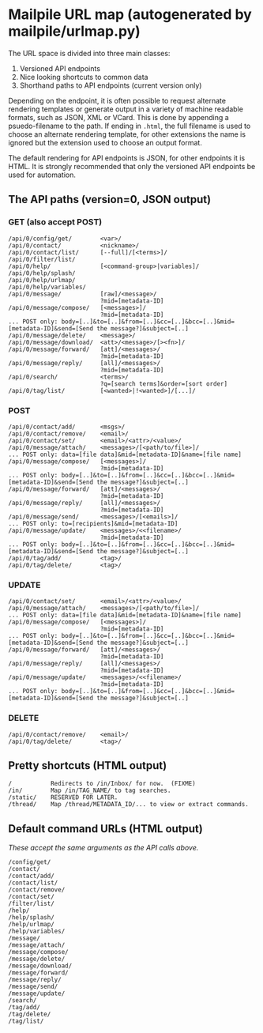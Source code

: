 # Mailpile URL map (autogenerated by mailpile/urlmap.py)

The URL space is divided into three main classes:

1. Versioned API endpoints
2. Nice looking shortcuts to common data
3. Shorthand paths to API endpoints (current version only)

Depending on the endpoint, it is often possible to request alternate
rendering templates or generate output in a variety of machine readable
formats, such as JSON, XML or VCard. This is done by appending a
psuedo-filename to the path. If ending in `.html`, the full filename is
used to choose an alternate rendering template, for other extensions the
name is ignored but the extension used to choose an output format.

The default rendering for API endpoints is JSON, for other endpoints
it is HTML. It is strongly recommended that only the versioned API
endpoints be used for automation.

## The API paths (version=0, JSON output)

### GET (also accept POST)

    /api/0/config/get/        <var>/
    /api/0/contact/           <nickname>/
    /api/0/contact/list/      [--full]/[<terms>]/
    /api/0/filter/list/
    /api/0/help/              [<command-group>|variables]/
    /api/0/help/splash/
    /api/0/help/urlmap/
    /api/0/help/variables/
    /api/0/message/           [raw]/<message>/
                              ?mid=[metadata-ID]
    /api/0/message/compose/   [<messages>]/
                              ?mid=[metadata-ID]
    ... POST only: body=[..]&to=[..]&from=[..]&cc=[..]&bcc=[..]&mid=[metadata-ID]&send=[Send the message?]&subject=[..]
    /api/0/message/delete/    <message>/
    /api/0/message/download/  <att>/<message>/[><fn>]/
    /api/0/message/forward/   [att]/<messages>/
                              ?mid=[metadata-ID]
    /api/0/message/reply/     [all]/<messages>/
                              ?mid=[metadata-ID]
    /api/0/search/            <terms>/
                              ?q=[search terms]&order=[sort order]
    /api/0/tag/list/          [<wanted>|!<wanted>]/[...]/

### POST

    /api/0/contact/add/       <msgs>/
    /api/0/contact/remove/    <email>/
    /api/0/contact/set/       <email>/<attr>/<value>/
    /api/0/message/attach/    <messages>/[<path/to/file>]/
    ... POST only: data=[file data]&mid=[metadata-ID]&name=[file name]
    /api/0/message/compose/   [<messages>]/
                              ?mid=[metadata-ID]
    ... POST only: body=[..]&to=[..]&from=[..]&cc=[..]&bcc=[..]&mid=[metadata-ID]&send=[Send the message?]&subject=[..]
    /api/0/message/forward/   [att]/<messages>/
                              ?mid=[metadata-ID]
    /api/0/message/reply/     [all]/<messages>/
                              ?mid=[metadata-ID]
    /api/0/message/send/      <messages>/[<emails>]/
    ... POST only: to=[recipients]&mid=[metadata-ID]
    /api/0/message/update/    <messages>/<<filename>/
                              ?mid=[metadata-ID]
    ... POST only: body=[..]&to=[..]&from=[..]&cc=[..]&bcc=[..]&mid=[metadata-ID]&send=[Send the message?]&subject=[..]
    /api/0/tag/add/           <tag>/
    /api/0/tag/delete/        <tag>/

### UPDATE

    /api/0/contact/set/       <email>/<attr>/<value>/
    /api/0/message/attach/    <messages>/[<path/to/file>]/
    ... POST only: data=[file data]&mid=[metadata-ID]&name=[file name]
    /api/0/message/compose/   [<messages>]/
                              ?mid=[metadata-ID]
    ... POST only: body=[..]&to=[..]&from=[..]&cc=[..]&bcc=[..]&mid=[metadata-ID]&send=[Send the message?]&subject=[..]
    /api/0/message/forward/   [att]/<messages>/
                              ?mid=[metadata-ID]
    /api/0/message/reply/     [all]/<messages>/
                              ?mid=[metadata-ID]
    /api/0/message/update/    <messages>/<<filename>/
                              ?mid=[metadata-ID]
    ... POST only: body=[..]&to=[..]&from=[..]&cc=[..]&bcc=[..]&mid=[metadata-ID]&send=[Send the message?]&subject=[..]

### DELETE

    /api/0/contact/remove/    <email>/
    /api/0/tag/delete/        <tag>/


## Pretty shortcuts (HTML output)

    /           Redirects to /in/Inbox/ for now.  (FIXME)
    /in/        Map /in/TAG_NAME/ to tag searches.
    /static/    RESERVED FOR LATER.
    /thread/    Map /thread/METADATA_ID/... to view or extract commands.

## Default command URLs (HTML output)

*These accept the same arguments as the API calls above.*

    /config/get/
    /contact/
    /contact/add/
    /contact/list/
    /contact/remove/
    /contact/set/
    /filter/list/
    /help/
    /help/splash/
    /help/urlmap/
    /help/variables/
    /message/
    /message/attach/
    /message/compose/
    /message/delete/
    /message/download/
    /message/forward/
    /message/reply/
    /message/send/
    /message/update/
    /search/
    /tag/add/
    /tag/delete/
    /tag/list/


<!-- TestResults(failed=0, attempted=40) -->
